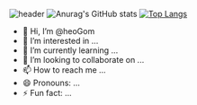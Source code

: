 ![header](https://capsule-render.vercel.app/api?type=waving&color=gradient&section=footer&height=300&text=Hello%20World!&fontColor=cccc&fontAlignY=60&animation=fadeIn)
![Anurag's GitHub stats](https://github-readme-stats.vercel.app/api?username=heoGom&show_icons=true&theme=radical)
[![Top Langs](https://github-readme-stats.vercel.app/api/top-langs/?username=heoGom&layout=compact)](https://github.com/delay-100/github-readme-stats)
- 👋 Hi, I’m @heoGom
- 👀 I’m interested in ...
- 🌱 I’m currently learning ...
- 💞️ I’m looking to collaborate on ...
- 📫 How to reach me ...
- 😄 Pronouns: ...
- ⚡ Fun fact: ...

<!---
heoGom/heoGom is a ✨ special ✨ repository because its `README.md` (this file) appears on your GitHub profile.
You can click the Preview link to take a look at your changes.
--->

